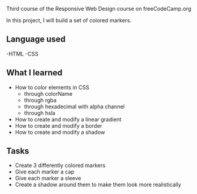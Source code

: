 Third course of the Responsive Web Design course on freeCodeCamp.org

In this project, I will build a set of colored markers.

## Language used

-HTML
-CSS

## What I learned

- How to color elements in CSS
    - through colorName
    - through rgba
    - through hexadecimal with alpha channel
    - through hsla
- How to create and modify a linear gradient
- How to create and modify a border
- How to create and modify a shadow

## Tasks

- Create 3 differently colored markers
 - Give each marker a cap
 - Give each marker a sleeve
 - Create a shadow around them to make them look more realistically
